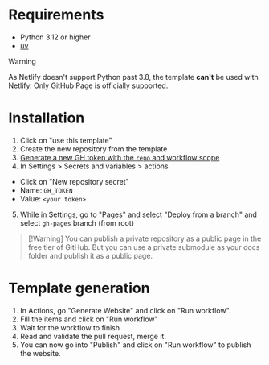 # Requirements
- Python 3.12 or higher
- [uv](https://docs.astral.sh/uv/)

> [!warning]
> As Netlify doesn't support Python past 3.8, the template **can't** be used with Netlify. 
> Only GitHub Page is officially supported.

# Installation
1. Click on "use this template"
2. Create the new repository from the template
3. [Generate a new GH token with the `repo` and workflow scope](https://github.com/settings/tokens/new?scopes=repo,workflow)
4. In Settings > Secrets and variables > actions 
 - Click on "New repository secret"
 - Name: `GH_TOKEN`
 - Value: `<your token>`
5. While in Settings, go to "Pages" and select "Deploy from a branch" and select `gh-pages` branch (from root)
> [!Warning] You can publish a private repository as a public page in the free tier of GitHub. But you can use a private submodule as your docs folder and publish it as a public page.

# Template generation 

1. In Actions, go "Generate Website" and click on "Run workflow".
2. Fill the items and click on "Run workflow"
3. Wait for the workflow to finish
4. Read and validate the pull request, merge it.
5. You can now go into "Publish" and click on "Run workflow" to publish the website.